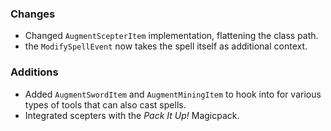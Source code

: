 ### Changes
* Changed `AugmentScepterItem` implementation, flattening the class path.
* the `ModifySpellEvent` now takes the spell itself as additional context.

### Additions
* Added `AugmentSwordItem` and `AugmentMiningItem` to hook into for various types of tools that can also cast spells.
* Integrated scepters with the _Pack It Up!_ Magicpack.